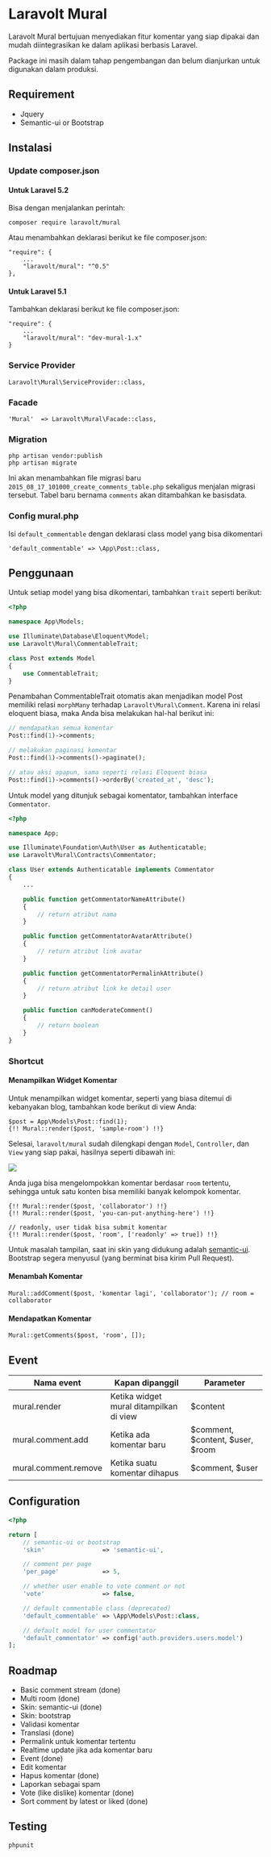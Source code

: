 # Laravolt Mural

Laravolt Mural bertujuan menyediakan fitur komentar yang siap dipakai dan mudah diintegrasikan ke dalam aplikasi berbasis Laravel.

Package ini masih dalam tahap pengembangan dan belum dianjurkan untuk digunakan dalam produksi.

## Requirement
* Jquery
* Semantic-ui or Bootstrap

## Instalasi

### Update composer.json

#### Untuk Laravel 5.2
Bisa dengan menjalankan perintah:

	composer require laravolt/mural

Atau menambahkan deklarasi berikut ke file composer.json:

    "require": {
        ...
        "laravolt/mural": "^0.5"
    },

#### Untuk Laravel 5.1

Tambahkan deklarasi berikut ke file composer.json:

    "require": {
        ...
        "laravolt/mural": "dev-mural-1.x"
    }

### Service Provider

    Laravolt\Mural\ServiceProvider::class,

### Facade

    'Mural'  => Laravolt\Mural\Facade::class,

### Migration

	php artisan vendor:publish
	php artisan migrate

Ini akan menambahkan file migrasi baru `2015_08_17_101000_create_comments_table.php` sekaligus menjalan migrasi tersebut.	Tabel baru bernama `comments` akan ditambahkan ke basisdata.

### Config mural.php

Isi `default_commentable` dengan deklarasi class model yang bisa dikomentari

    'default_commentable' => \App\Post::class,

## Penggunaan

Untuk setiap model yang bisa dikomentari, tambahkan `trait` seperti berikut:

```php
<?php

namespace App\Models;

use Illuminate\Database\Eloquent\Model;
use Laravolt\Mural\CommentableTrait;

class Post extends Model
{
    use CommentableTrait;
}
```


Penambahan CommentableTrait otomatis akan menjadikan model Post memiliki relasi `morphMany` terhadap `Laravolt\Mural\Comment`. Karena ini relasi eloquent biasa, maka Anda bisa melakukan hal-hal berikut ini:

```php
// mendapatkan semua komentar
Post::find(1)->comments;

// melakukan paginasi komentar
Post::find(1)->comments()->paginate();

// atau aksi apapun, sama seperti relasi Eloquent biasa
Post::find(1)->comments()->orderBy('created_at', 'desc');
```

Untuk model yang ditunjuk sebagai komentator, tambahkan interface `Commentator`.

```php
<?php

namespace App;

use Illuminate\Foundation\Auth\User as Authenticatable;
use Laravolt\Mural\Contracts\Commentator;

class User extends Authenticatable implements Commentator
{
    ...

    public function getCommentatorNameAttribute()
    {
        // return atribut nama
    }

    public function getCommentatorAvatarAttribute()
    {
        // return atribut link avatar
    }

    public function getCommentatorPermalinkAttribute()
    {
        // return atribut link ke detail user
    }

    public function canModerateComment()
    {
        // return boolean
    }
}
```
### Shortcut

#### Menampilkan Widget Komentar

Untuk menampilkan widget komentar, seperti yang biasa ditemui di kebanyakan blog, tambahkan kode berikut di view Anda:

	$post = App\Models\Post::find(1);
    {!! Mural::render($post, 'sample-room') !!}

Selesai, `laravolt/mural` sudah dilengkapi dengan `Model`, `Controller`, dan `View` yang siap pakai, hasilnya seperti dibawah ini:

![](https://dl.dropboxusercontent.com/u/21271348/laravolt_mural.png)

Anda juga bisa mengelompokkan komentar berdasar `room` tertentu, sehingga untuk satu konten bisa memiliki banyak kelompok komentar.

    {!! Mural::render($post, 'collaborator') !!}
    {!! Mural::render($post, 'you-can-put-anything-here') !!}

	// readonly, user tidak bisa submit komentar
	{!! Mural::render($post, 'room', ['readonly' => true]) !!}

Untuk masalah tampilan, saat ini skin yang didukung adalah [semantic-ui](http://semantic-ui.com/). Bootstrap segera menyusul (yang berminat bisa kirim Pull Request).

#### Menambah Komentar

	Mural::addComment($post, 'komentar lagi', 'collaborator'); // room = collaborator

#### Mendapatkan Komentar
	Mural::getComments($post, 'room', []);

## Event

| Nama event            | Kapan dipanggil                         | Parameter
| -------------         | -------------                           | ---
| mural.render          | Ketika widget mural ditampilkan di view | $content
| mural.comment.add     | Ketika ada komentar baru                | $comment, $content, $user, $room
| mural.comment.remove  | Ketika suatu komentar dihapus           | $comment, $user

## Configuration

``` php
<?php

return [
    // semantic-ui or bootstrap
    'skin'                => 'semantic-ui',

    // comment per page
    'per_page'            => 5,

    // whether user enable to vote comment or not
    'vote'                => false,

    // default commentable class (deprecated)
    'default_commentable' => \App\Models\Post::class,

    // default model for user commentator
    'default_commentator' => config('auth.providers.users.model')
];
```

## Roadmap
* Basic comment stream (done)
* Multi room (done)
* Skin: semantic-ui (done)
* Skin: bootstrap
* Validasi komentar
* Translasi (done)
* Permalink untuk komentar tertentu
* Realtime update jika ada komentar baru
* Event (done)
* Edit komentar
* Hapus komentar (done)
* Laporkan sebagai spam
* Vote (like dislike) komentar (done)
* Sort comment by latest or liked (done)

## Testing

``` bash
phpunit
```

